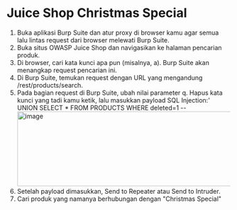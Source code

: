 # Juice Shop Christmas Special

1. Buka aplikasi Burp Suite dan atur proxy di browser kamu agar semua lalu lintas request dari browser melewati Burp Suite.
2. Buka situs OWASP Juice Shop dan navigasikan ke halaman pencarian produk.
3. Di browser, cari kata kunci apa pun (misalnya, a). Burp Suite akan menangkap request pencarian ini.
4. Di Burp Suite, temukan request dengan URL yang mengandung /rest/products/search.
5. Pada bagian request di Burp Suite, ubah nilai parameter q. Hapus kata kunci yang tadi kamu ketik, lalu masukkan payload SQL Injection:' UNION SELECT * FROM PRODUCTS WHERE deleted=1 --
   <img width="740" height="169" alt="image" src="https://github.com/user-attachments/assets/62305a3c-073f-4f6d-9596-7aba4f2964bb" />
6. Setelah payload dimasukkan, Send to Repeater atau Send to Intruder.
7. Cari produk yang namanya berhubungan dengan "Christmas Special"

